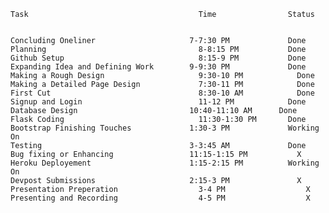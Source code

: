 						
						
	Task		                              Time		          Status	
  
  
	Concluding Oneliner		                7-7:30 PM		      Done  
	Planning		                          8-8:15 PM		      Done  
	Github Setup		                      8:15-9 PM		      Done  
	Expanding Idea and Defining Work	    9-9:30 PM		      Done  	
	Making a Rough Design		              9:30-10 PM		    Done  	
	Making a Detailed Page Design		      7:30-11 PM		    Done  	
	First Cut		                          8:30-10 AM		    Done  	
	Signup and Login		                  11-12 PM		      Done  	
	Database Design		                    10:40-11:10 AM		Done  	
	Flask Coding		                      11:30-1:30 PM		  Done  	
	Bootstrap Finishing Touches		        1:30-3 PM		      Working On  
	Testing		                            3-3:45 AM		      Done  	
	Bug fixing or Enhancing		            11:15-1:15 PM			X  
	Heroku Deployement		                1:15-2:15 PM		  Working On  
	Devpost Submissions		                2:15-3 PM			    X  
	Presentation Preperation		          3-4 PM			      X  
	Presenting and Recording		          4-5 PM			      X  
